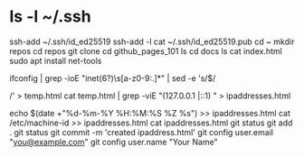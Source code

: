 # ls -l ~/.ssh
ssh-add ~/.ssh/id_ed25519
ssh-add -l
cat ~/.ssh/id_ed25519.pub
cd ~
mkdir repos
cd repos
git clone
cd github_pages_101 
ls
cd docs
ls
cat index.html
sudo apt install net-tools

ifconfig | grep -ioE  "inet(6?)\s[a-z0-9:.]*" | sed -e 's/$/<p>/'      > temp.html
cat temp.html | grep -viE "(127.0.0.1 |::1) "       > ipaddresses.html

echo $(date +"%d-%m-%Y %H:%M:%S %Z    %s") >>  ipaddresses.html
cat /etc/machine-id >>  ipaddresses.html
cat  ipaddresses.html 
git status
git add .
git status
git commit -m  'created ipaddress.html'
git config   user.email "you@example.com"
git config   user.name "Your Name"
